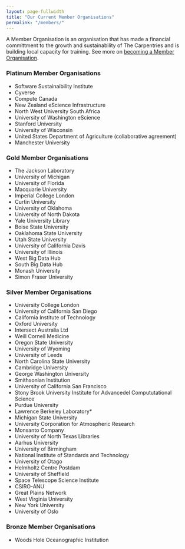 ```yaml
---
layout: page-fullwidth
title: "Our Current Member Organisations"
permalink: "/members/"
---
```


A Member Organisation is an organisation that has made a financial committment to
the growth and sustainability of The Carpentries and is building local capacity for training. See more on [becoming a Member Organisation](../membership/).

### Platinum Member Organisations

 - Software Sustainaibility Institute
 - Cyverse
 - Compute Canada
 - New Zealand eScience Infrastructure
 - North West University South Africa
 - University of Washington eScience
 - Stanford University
 - University of Wisconsin
 - United States Department of Agriculture (collaborative agreement)
 - Manchester University


### Gold Member Organisations

 - The Jackson Laboratory
 - University of Michigan
 - University of Florida
 - Macquarie University
 - Imperial College London
 - Curtin University
 - University of Oklahoma
 - University of North Dakota
 - Yale University Library
 - Boise State University
 - Oaklahoma State University
 - Utah State University
 - University of California Davis
 - University of Illinois
 - West Big Data Hub
 - South Big Data Hub
 - Monash University
 - Simon Fraser University


### Silver Member Organisations

 - University College London
 - University of California San Diego
 - California Institute of Technology
 - Oxford University
 - Intersect Australia Ltd
 - Weill Cornell Medicine
 - Oregon State University
 - University of Wyoming
 - University of Leeds
 - North Carolina State University
 - Cambridge University
 - George Washington University
 - Smithsonian Institution
 - University of California San Francisco
 - Stony Brook University Institute for Advancedel Compututational Science
 - Purdue University
 - Lawrence Berkeley Laboratory*
 - Michigan State University
 - University Corporation for Atmospheric Research
 - Monsanto Company
 - University of North Texas Libraries
 - Aarhus University
 - University of Birmingham
 - National Institute of Standards and Technology
 - University of Otago
 - Helmholtz Centre Postdam
 - University of Sheffield
 - Space Telescope Science Institute
 - CSIRO-ANU
 - Great Plains Network
 - West Virginia University
 - New York University
 - University of Oslo
 
 ### Bronze Member Organisations
 - Woods Hole Oceanographic Institution

